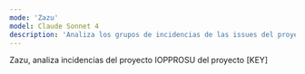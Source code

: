 ```yaml
---
mode: 'Zazu'
model: Claude Sonnet 4
description: 'Analiza los grupos de incidencias de las issues del proyecto IOPPROSU relacionadas con la iniciativa [KEY]'
---
```

Zazu, analiza incidencias del proyecto IOPPROSU del proyecto [KEY]
